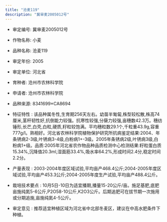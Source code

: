 ```yaml
---
title: "沧麦119"
description: "冀审麦2005012号"
---
```

* 审定编号:  冀审麦2005012号

*  作物名称:  小麦

*  品种名称:  沧麦119

*  审定年份:  2005

*  审定单位:  河北省

* 育种者:  沧州市农林科学院

*  申请者:  沧州市农林科学院

*  品种来源:  8341699×CA8694

*  特征特性 : 
该品种属冬性,生育期256天左右。幼苗半匍匐,株型较松散,株高74厘米,茎秆韧性好,抗倒能力较强。抗寒性较强,分蘖力较强,亩穗数42.3万。穗纺锤形,长芒,白壳,白粒,硬质,籽粒较饱满。平均穗粒数29.1个,千粒重43.9g,容重777g/l。熟相好。河北省农林科学院植物保护研究所抗病鉴定结果:2004、年条锈病2-3级,叶锈病3-4级,白粉病1+-3级。2005年条锈病2级,叶锈病3级,白粉病1+级。品质:2005年河北省农作物品种品质检测中心检测结果:籽粒蛋白质15.34%,沉降值20.3ml,湿面筋33.4%,吸水率64.2%,形成时间2.4分,稳定时间2.2分。
 
*  产量表现 : 
2003-2004年度区域试验,平均亩产468.4公斤;2004-2005年度区域试验,平均亩产453.3公斤;2004-2005年度生产试验,平均亩产488.4公斤。

*  栽培技术要点 : 
10月5日-10日为适宜播期,播量15-20公斤/亩。施足基肥,底肥亩施纯氮5-6公斤,P2O58-10公斤,K2O3公斤。后期追肥可在拔节期一次施用或分期追施,亩施纯氮4-5公斤。

*  审定意见 : 
推荐适宜种植区域为河北省中北部冬麦区，建议在中高水肥条件下种植。
